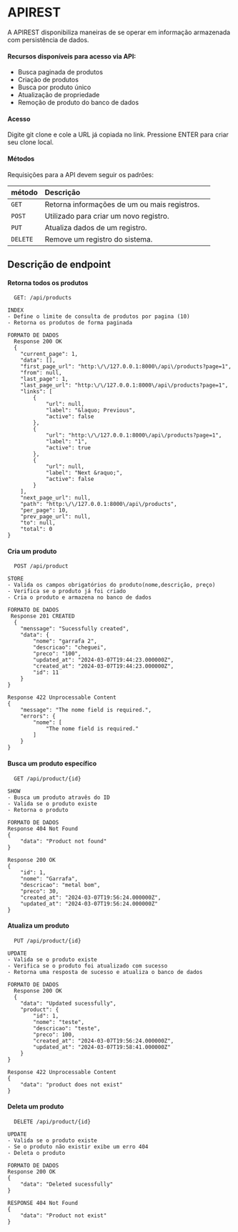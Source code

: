 # APIREST
A APIREST disponibiliza maneiras de se operar em informação armazenada com persistência de dados.

#### Recursos disponíveis para acesso via API:

- Busca paginada de produtos
- Criação de produtos
- Busca por produto único
- Atualização de propriedade
- Remoção de produto do banco de dados

#### Acesso
Digite git clone e cole a URL já copiada no link. Pressione ENTER para criar seu clone local.

#### Métodos 
Requisições para a API devem seguir os padrões:

| método   | Descrição       |  |
| :---------- | :--------- | :------------------------------------------ |
| `GET`      |  Retorna informações de um ou mais registros. |
| `POST`      |  Utilizado para criar um novo registro. |
| `PUT`      |  Atualiza dados de um registro. |
| `DELETE`      |  Remove um registro do sistema. |

## Descrição de endpoint
#### Retorna todos os produtos

```http
  GET: /api/products
```
```
INDEX
- Define o limite de consulta de produtos por pagina (10)
- Retorna os produtos de forma paginada
```
```
FORMATO DE DADOS
  Response 200 OK
  {
	"current_page": 1,
	"data": [],
	"first_page_url": "http:\/\/127.0.0.1:8000\/api\/products?page=1",
	"from": null,
	"last_page": 1,
	"last_page_url": "http:\/\/127.0.0.1:8000\/api\/products?page=1",
	"links": [
		{
			"url": null,
			"label": "&laquo; Previous",
			"active": false
		},
		{
			"url": "http:\/\/127.0.0.1:8000\/api\/products?page=1",
			"label": "1",
			"active": true
		},
		{
			"url": null,
			"label": "Next &raquo;",
			"active": false
		}
	],
	"next_page_url": null,
	"path": "http:\/\/127.0.0.1:8000\/api\/products",
	"per_page": 10,
	"prev_page_url": null,
	"to": null,
	"total": 0
}
```
#### Cria um produto 

```http-
  POST /api/product
```
```
STORE
- Valida os campos obrigatórios do produto(nome,descrição, preço)
- Verifica se o produto já foi criado
- Cria o produto e armazena no banco de dados
```
```
FORMATO DE DADOS
 Response 201 CREATED
  {
	"menssage": "Sucessfully created",
	"data": {
		"nome": "garrafa 2",
		"descricao": "cheguei",
		"preco": "100",
		"updated_at": "2024-03-07T19:44:23.000000Z",
		"created_at": "2024-03-07T19:44:23.000000Z",
		"id": 11
	}
}

Response 422 Unprocessable Content
{
	"message": "The nome field is required.",
	"errors": {
		"nome": [
			"The nome field is required."
		]
	}
}
```

#### Busca um produto específico

```http
  GET /api/product/{id}
```
```
SHOW
- Busca um produto atravês do ID
- Valida se o produto existe
- Retorna o produto
```
```
FORMATO DE DADOS
Response 404 Not Found
{
	"data": "Product not found"
}

Response 200 OK
{
	"id": 1,
	"nome": "Garrafa",
	"descricao": "metal bom",
	"preco": 30,
	"created_at": "2024-03-07T19:56:24.000000Z",
	"updated_at": "2024-03-07T19:56:24.000000Z"
}
```  

#### Atualiza um produto

```http
  PUT /api/product/{id}
```
```
UPDATE
- Valida se o produto existe
- Verifica se o produto foi atualizado com sucesso
- Retorna uma resposta de sucesso e atualiza o banco de dados
```
```
FORMATO DE DADOS
  Response 200 OK
  {
	"data": "Updated sucessfully",
	"product": {
		"id": 1,
		"nome": "teste",
		"descricao": "teste",
		"preco": 100,
		"created_at": "2024-03-07T19:56:24.000000Z",
		"updated_at": "2024-03-07T19:58:41.000000Z"
	}
}

Response 422 Unprocessable Content
{
	"data": "product does not exist"
}
```
#### Deleta um produto

```http
  DELETE /api/product/{id}
```
```
UPDATE
- Valida se o produto existe
- Se o produto não existir exibe um erro 404
- Deleta o produto
```
```
FORMATO DE DADOS
Response 200 OK
{
	"data": "Deleted sucessfully"
}

RESPONSE 404 Not Found
{
	"data": "Product not exist"
}
```
  
